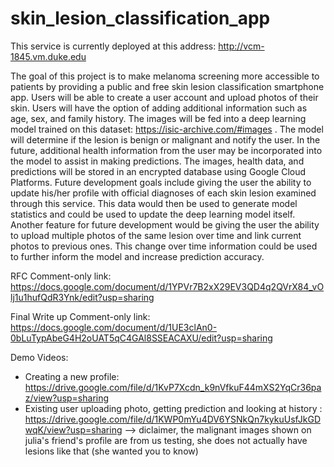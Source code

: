 # skin_lesion_classification_app

This service is currently deployed at this address: http://vcm-1845.vm.duke.edu

The goal of this project is to make melanoma screening more accessible to patients by providing a public and free skin lesion classification smartphone app. Users will be able to create a user account and upload photos of their skin. Users will have the option of adding additional information such as age, sex, and family history. The images will be fed into a deep learning model trained on this dataset: https://isic-archive.com/#images . The model will determine if the lesion is benign or malignant and notify the user. In the future, additional health information from the user may be incorporated into the model to assist in making predictions. The images, health data, and predictions will be stored in an encrypted database using Google Cloud Platforms. Future development goals include giving the user the ability to update his/her profile with official diagnoses of each skin lesion examined through this service. This data would then be used to generate model statistics and could be used to update the deep learning model itself. Another feature for future development would be giving the user the ability to upload multiple photos of the same lesion over time and link current photos to previous ones. This change over time information could be used to further inform the model and increase prediction accuracy.

RFC Comment-only link: https://docs.google.com/document/d/1YPVr7B2xX29EV3QD4q2QVrX84_vOlj1u1hufQdR3Ynk/edit?usp=sharing

Final Write up Comment-only link: https://docs.google.com/document/d/1UE3clAn0-0bLuTypAbeG4H2oUAT5qC4GAl8SSEACAXU/edit?usp=sharing

Demo Videos:
 - Creating a new profile: https://drive.google.com/file/d/1KvP7Xcdn_k9nVfkuF44mXS2YqCr36paz/view?usp=sharing
 - Existing user uploading photo, getting prediction and looking at history : https://drive.google.com/file/d/1KWP0mYu4DV6YSNkQn7kykuUsfJkGDwqK/view?usp=sharing
 --> diclaimer, the malignant images shown on julia's  friend's profile are from us testing, she does not actually have lesions like that (she wanted you to know)
